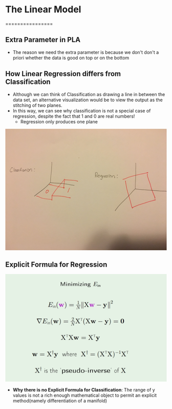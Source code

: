 # The Linear Model
================

## Extra Parameter in PLA
* The reason we need the extra parameter is because we don't don't a priori whether the data is good on top or on the bottom

## How Linear Regression differs from Classification
* Although we can think of Classification as drawing a line in between the data set, an alternative visualization would be to view the output as the stitching of two planes. 
* In this way, we can see why classification is not a special case of regression, despite the fact that 1 and 0 are real numbers! 
	* Regression only produces one plane

![reg-class](regression-classification.jpeg)

## Explicit Formula for Regression

![lin reg](linear-regression.PNG)

* **Why there is no Explicit Formula for Classification**: The range of y values is not a rich enough mathematical object to permit an explicit method(namely differentiation of a manifold)
